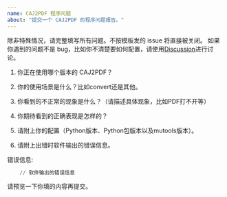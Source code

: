 ```yaml
---
name: CAJ2PDF 程序问题
about: "提交一个 CAJ2PDF 的程序问题报告。"
---
```


除非特殊情况，请完整填写所有问题。不按模板发的 issue 将直接被关闭。
如果你遇到的问题不是 bug，比如你不清楚要如何配置，请使用[Discussion](https://github.com/caj2pdf/discussion/issues)进行讨论。

1) 你正在使用哪个版本的 CAJ2PDF？

2) 你的使用场景是什么？比如convert还是其他。

3) 你看到的不正常的现象是什么？（请描述具体现象，比如PDF打不开等）

4) 你期待看到的正确表现是怎样的？

5) 请附上你的配置（Python版本、Python包版本以及mutools版本）。

6)  请附上出错时软件输出的错误信息。

错误信息:

```python
    // 软件输出的错误信息
```

请预览一下你填的内容再提交。
